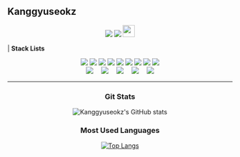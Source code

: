 ## Kanggyuseokz
<div align="center">
  <a href="mailto:kgs021225@gmail.com"><img src="https://img.shields.io/badge/Gmail-D14836?style=for-the-badge&logo=gmail&logoColor=white"/></a>
  <a href="https://github.com/kanggyuseokz"><img src="https://img.shields.io/badge/GitHub-100000?style=for-the-badge&logo=github&logoColor=white"/></a>
  <a href="https://www.instagram.com/kanggyuseokz/"><img src="https://img.shields.io/badge/Instagram-E4405F?style=flat-square&logo=Instagram&logoColor=white" height="27"/></a>
</div>

| **Stack Lists** <p>
<div align="center">
  <img src="https://img.shields.io/badge/Python-3776AB?style=for-the-badge&logo=python&logoColor=white"/>
  <img src="https://img.shields.io/badge/Node.js-43853D?style=for-the-badge&logo=node.js&logoColor=white"/>
  <img src="https://img.shields.io/badge/C-00599C?style=for-the-badge&logo=c&logoColor=white"/>
  <img src="https://img.shields.io/badge/C%2B%2B-00599C?style=for-the-badge&logo=c%2B%2B&logoColor=white"/>
  <img src="https://img.shields.io/badge/C%23-239120?style=for-the-badge&logo=c-sharp&logoColor=white"/>
  <img src="https://img.shields.io/badge/Java-ED8B00?style=for-the-badge&logo=openjdk&logoColor=white"/>
  <img src="https://img.shields.io/badge/Flask-000000?style=for-the-badge&logo=flask&logoColor=white"/>
  <img src="https://img.shields.io/badge/MySQL-00000F?style=for-the-badge&logo=mysql&logoColor=white"/>
  <img src="https://img.shields.io/badge/SpringBoot-6DB33F?style=for-the-badge&logo=spring&logoColor=white"/>
</a>

<div align="center">
  <img src="https://img.shields.io/badge/JavaScript-F7DF1E?style=for-the-badge&logo=JavaScript&logoColor=white"/>
  <img width="10"/>
  <img src="https://img.shields.io/badge/React-20232A?style=for-the-badge&logo=react&logoColor=61DAFB"/>
  <img width="10"/>
  <img src="https://img.shields.io/badge/HTML-239120?style=for-the-badge&logo=html5&logoColor=white"/>
  <img width="10"/>
  <img src="https://img.shields.io/badge/CSS-239120?&style=for-the-badge&logo=css3&logoColor=white"/>
  <img width="10"/>
  <img src="https://img.shields.io/badge/Spring-6DB33F?style=for-the-badge&logo=spring&logoColor=white"/>
</div>

---

### Git Stats
![Kanggyuseokz's GitHub stats](https://github-readme-stats.vercel.app/api?username=kanggyuseokz&hide=contribs,prs&show_icons=true&theme=graywhite)

### Most Used Languages
[![Top Langs](https://github-readme-stats.vercel.app/api/top-langs/?username=kanggyuseokz)](https://github.com/kanggyuseokz/github-readme-stats)

